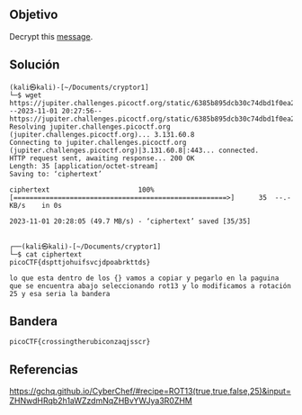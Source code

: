 ## Objetivo
Decrypt this [message](https://jupiter.challenges.picoctf.org/static/6385b895dcb30c74dbd1f0ea271e3563/ciphertext).
## Solución
```
(kali㉿kali)-[~/Documents/cryptor1]
└─$ wget https://jupiter.challenges.picoctf.org/static/6385b895dcb30c74dbd1f0ea271e3563/ciphertext
--2023-11-01 20:27:56--  https://jupiter.challenges.picoctf.org/static/6385b895dcb30c74dbd1f0ea271e3563/ciphertext
Resolving jupiter.challenges.picoctf.org (jupiter.challenges.picoctf.org)... 3.131.60.8
Connecting to jupiter.challenges.picoctf.org (jupiter.challenges.picoctf.org)|3.131.60.8|:443... connected.
HTTP request sent, awaiting response... 200 OK
Length: 35 [application/octet-stream]
Saving to: ‘ciphertext’

ciphertext                      100%[=====================================================>]      35  --.-KB/s    in 0s      

2023-11-01 20:28:05 (49.7 MB/s) - ‘ciphertext’ saved [35/35]

                                                                                                                              
┌──(kali㉿kali)-[~/Documents/cryptor1]
└─$ cat ciphertext 
picoCTF{dspttjohuifsvcjdpoabrkttds}  

lo que esta dentro de los {} vamos a copiar y pegarlo en la paguina que se encuentra abajo seleccionando rot13 y lo modificamos a rotación 25 y esa seria la bandera
```
## Bandera 
```
picoCTF{crossingtherubiconzaqjsscr}
```
## Referencias
https://gchq.github.io/CyberChef/#recipe=ROT13(true,true,false,25)&input=ZHNwdHRqb2h1aWZzdmNqZHBvYWJya3R0ZHM
